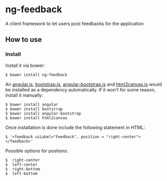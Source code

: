 ng-feedback
===============

A client framework to let users post feedbacks for the application

## How to use

### Install

Install it via bower:

    $ bower install ng-feedback
    
An [angular.js](https://angularjs.org/), [bootstrap.js](http://getbootstrap.com), [angular-bootstrap.js](https://angular-ui.github.io/bootstrap/) and [html2canvas.js](http://html2canvas.hertzen.com/) would be installed as a dependency automatically. If it won't for some reason, install it manually:
    
    $ bower install angular
    $ bower install bootstrap
    $ bower install angular-bootstrap
    $ bower install html2canvas

Once installation is done include the following statement in HTML:

    $ '<feedback uiLabel="Feedback", position = "right-center"></feedback>'
Possible options for postions:

    $  right-center
    $  left-center
    $  right-bottom
    $  left-bottom


